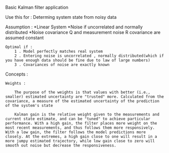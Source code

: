 
Basic Kalman filter application

Use this for :
    Determing system state from noisy data 

Assumption :
    *Linear System
    *Noise if uncorrelated and normally distributed
    *Noise covariance Q and measurement noise R covariance are assumed constant 
    
    Optimal if :
        1 . Model perfectly matches real system
        2 . Entering noise is uncorrelated , normally distributed(which if you have enough data should be fine due to law of large numbers)
        3 . Covariances of noise are exactly known


Concepts  :

    Weights : 

        The purpose of the weights is that values with better (i.e., smaller) estimated uncertainty are "trusted" more. Calculated from the covariance, a measure of the estimated uncertainty of the prediction of the system's state

        Kalman gain is the relative weight given to the measurements and current state estimate, and can be "tuned" to achieve particular performance. With a high gain, the filter places more weight on the most recent measurements, and thus follows them more responsively. With a low gain, the filter follows the model predictions more closely. At the extremes, a high gain close to one will result in a more jumpy estimated trajectory, while low gain close to zero will smooth out noise but decrease the responsiveness.


    
    
    

